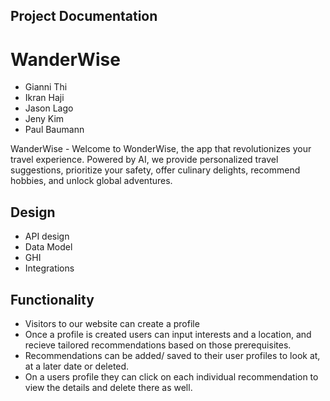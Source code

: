 ## Project Documentation

# WanderWise

- Gianni Thi
- Ikran Haji
- Jason Lago
- Jeny Kim
- Paul Baumann

WanderWise - Welcome to WonderWise, the app that revolutionizes your travel experience. Powered by AI, we provide personalized travel suggestions, prioritize your safety, offer culinary delights, recommend hobbies, and unlock global adventures.

## Design

- API design
- Data Model
- GHI
- Integrations

## Functionality

- Visitors to our website can create a profile
- Once a profile is created users can input interests and a location,
  and recieve tailored recommendations based on those prerequisites.
- Recommendations can be added/ saved to their user profiles to look at, at a later date or deleted.
- On a users profile they can click on each individual recommendation to view the
  details and delete there as well.
